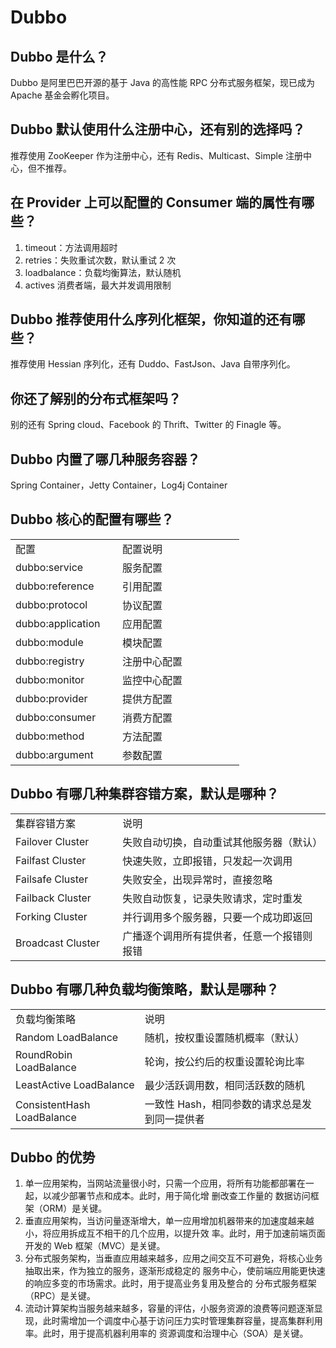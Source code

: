 Dubbo
=====

## Dubbo 是什么？

Dubbo 是阿里巴巴开源的基于 Java 的高性能 RPC 分布式服务框架，现已成为 Apache 基金会孵化项目。

## Dubbo 默认使用什么注册中心，还有别的选择吗？

推荐使用 ZooKeeper 作为注册中心，还有 Redis、Multicast、Simple 注册中心，但不推荐。

## 在 Provider 上可以配置的 Consumer 端的属性有哪些？

1.  timeout：方法调用超时
2.  retries：失败重试次数，默认重试 2 次
3.  loadbalance：负载均衡算法，默认随机
4.  actives 消费者端，最大并发调用限制

## Dubbo 推荐使用什么序列化框架，你知道的还有哪些？

推荐使用 Hessian 序列化，还有 Duddo、FastJson、Java 自带序列化。

## 你还了解别的分布式框架吗？

别的还有 Spring cloud、Facebook 的 Thrift、Twitter 的 Finagle 等。

## Dubbo 内置了哪几种服务容器？

Spring Container，Jetty Container，Log4j Container

## Dubbo 核心的配置有哪些？

<table width="550"><tbody><tr><td width="155">配置</td><td width="179">配置说明</td></tr><tr><td>dubbo:service</td><td>服务配置</td></tr><tr><td>dubbo:reference</td><td>引用配置</td></tr><tr><td>dubbo:protocol</td><td>协议配置</td></tr><tr><td>dubbo:application</td><td>应用配置</td></tr><tr><td>dubbo:module</td><td>模块配置</td></tr><tr><td>dubbo:registry</td><td>注册中心配置</td></tr><tr><td>dubbo:monitor</td><td>监控中心配置</td></tr><tr><td>dubbo:provider</td><td>提供方配置</td></tr><tr><td>dubbo:consumer</td><td>消费方配置</td></tr><tr><td>dubbo:method</td><td>方法配置</td></tr><tr><td>dubbo:argument</td><td>参数配置</td></tr></tbody></table>

## Dubbo 有哪几种集群容错方案，默认是哪种？

<table width="550"><tbody><tr><td width="161">集群容错方案</td><td width="337">说明</td></tr><tr><td>Failover Cluster</td><td>失败自动切换，自动重试其他服务器（默认）</td></tr><tr><td>Failfast Cluster</td><td>快速失败，立即报错，只发起一次调用</td></tr><tr><td>Failsafe Cluster</td><td>失败安全，出现异常时，直接忽略</td></tr><tr><td>Failback Cluster</td><td>失败自动恢复，记录失败请求，定时重发</td></tr><tr><td>Forking Cluster</td><td>并行调用多个服务器，只要一个成功即返回</td></tr><tr><td>Broadcast Cluster</td><td>广播逐个调用所有提供者，任意一个报错则报错</td></tr></tbody></table>

## Dubbo 有哪几种负载均衡策略，默认是哪种？

<table width="627"><tbody><tr><td width="199">负载均衡策略</td><td width="307">说明</td></tr><tr><td>Random LoadBalance</td><td>随机，按权重设置随机概率（默认）</td></tr><tr><td>RoundRobin LoadBalance</td><td>轮询，按公约后的权重设置轮询比率</td></tr><tr><td>LeastActive LoadBalance</td><td>最少活跃调用数，相同活跃数的随机</td></tr><tr><td>ConsistentHash LoadBalance</td><td>一致性 Hash，相同参数的请求总是发到同一提供者</td></tr></tbody></table>

## Dubbo 的优势

1.  单一应用架构，当网站流量很小时，只需一个应用，将所有功能都部署在一起，以减少部署节点和成本。此时，用于简化增 删改查工作量的 数据访问框架（ORM）是关键。
2.  垂直应用架构，当访问量逐渐增大，单一应用增加机器带来的加速度越来越小，将应用拆成互不相干的几个应用，以提升效 率。此时，用于加速前端页面开发的 Web 框架（MVC）是关键。
3.  分布式服务架构，当垂直应用越来越多，应用之间交互不可避免，将核心业务抽取出来，作为独立的服务，逐渐形成稳定的 服务中心，使前端应用能更快速的响应多变的市场需求。此时，用于提高业务复用及整合的 分布式服务框架（RPC）是关键。
4.  流动计算架构当服务越来越多，容量的评估，小服务资源的浪费等问题逐渐显现，此时需增加一个调度中心基于访问压力实时管理集群容量，提高集群利用率。此时，用于提高机器利用率的 资源调度和治理中心（SOA）是关键。